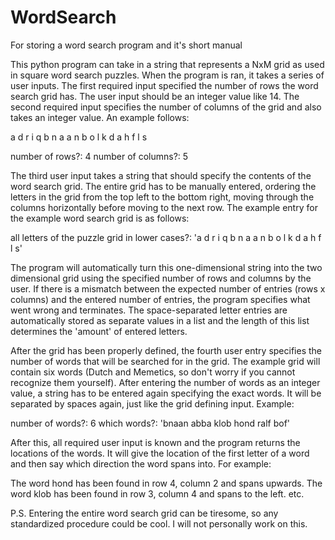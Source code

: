 # WordSearch
For storing a word search program and it's short manual

This python program can take in a string that represents a NxM grid as used in square word search puzzles.
When the program is ran, it takes a series of user inputs. The first required input specified the number
of rows the word search grid has. The user input should be an integer value like 14. The second required
input specifies the number of columns of the grid and also takes an integer value. An example follows:

a d r i q
b n a a n
b o l k d
a h f l s

number of rows?: 4
number of columns?: 5

The third user input takes a string that should specify the contents of the word search grid. The entire grid has to
be manually entered, ordering the letters in the grid from the top left to the bottom right, moving through the columns 
horizontally before moving to the next row. The example entry for the example word search grid is as follows:

all letters of the puzzle grid in lower cases?: 'a d r i q b n a a n b o l k d a h f l s'

The program will automatically turn this one-dimensional string into the two dimensional grid using the specified number 
of rows and columns by the user. If there is a mismatch between the expected number of entries (rows x columns) and the entered
number of entries, the program specifies what went wrong and terminates. The space-separated letter entries are automatically
stored as separate values in a list and the length of this list determines the 'amount' of entered letters.

After the grid has been properly defined, the fourth user entry specifies the number of words that will be searched for
in the grid. The example grid will contain six words (Dutch and Memetics, so don't worry if you cannot recognize them yourself).
After entering the number of words as an integer value, a string has to be entered again specifying the exact words. It will
be separated by spaces again, just like the grid defining input. Example:

number of words?: 6
which words?: 'bnaan abba klob hond ralf bof'

After this, all required user input is known and the program returns the locations of the words. It will give the location
of the first letter of a word and then say which direction the word spans into. For example:

The word hond has been found in row 4, column 2 and spans upwards.
The word klob has been found in row 3, column 4 and spans to the left.
etc. 

P.S.
  Entering the entire word search grid can be tiresome, so any standardized procedure could be cool. I will not personally work
  on this.


